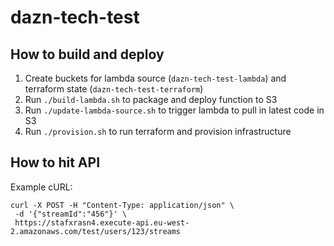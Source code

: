 # dazn-tech-test

## How to build and deploy

1. Create buckets for lambda source (`dazn-tech-test-lambda`) and terraform state (`dazn-tech-test-terraform`)
1. Run `./build-lambda.sh` to package and deploy function to S3
1. Run `./update-lambda-source.sh` to trigger lambda to pull in latest code in S3
1. Run `./provision.sh` to run terraform and provision infrastructure

## How to hit API

Example cURL:
```
curl -X POST -H "Content-Type: application/json" \
 -d '{"streamId":"456"}' \                 
 https://stafxrasn4.execute-api.eu-west-2.amazonaws.com/test/users/123/streams
```


<!-- TODO add postman pack -->